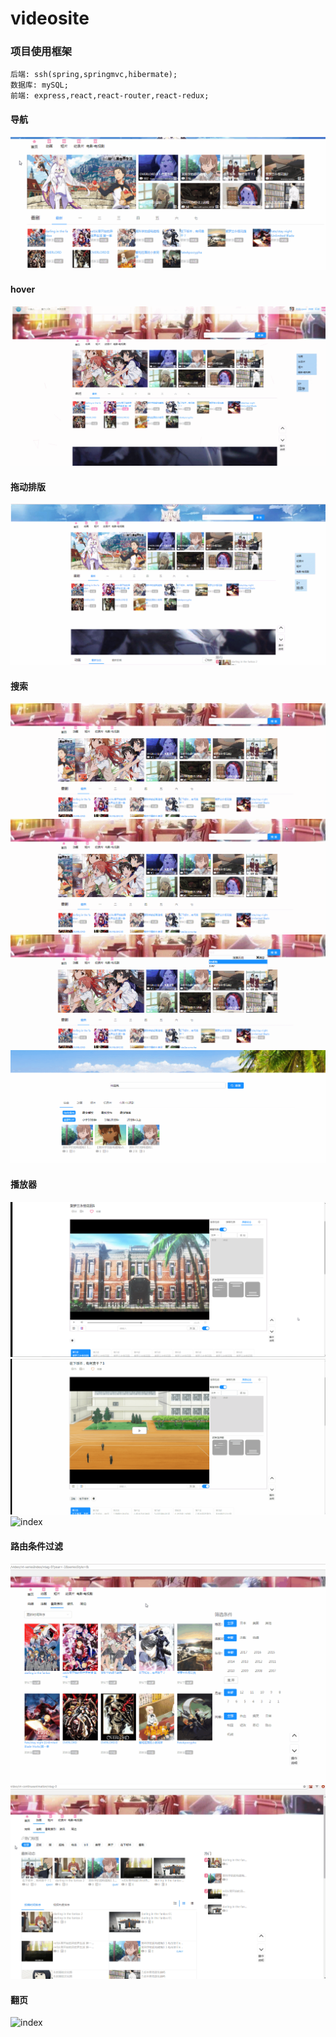 # videosite
### 项目使用框架
    后端: ssh(spring,springmvc,hibermate);
    数据库: mySQL;
    前端: express,react,react-router,react-redux;
   
#### 导航
![index](resource/image/demo/index-nav-carousel.gif)
#### hover
![index](resource/image/demo/index.gif)
#### 拖动排版
![index](resource/image/demo/index-drag-layer.gif)
#### 搜索
![index](resource/image/demo/search-bar.gif)
![index](resource/image/demo/search-bar-2.gif)
![index](resource/image/demo/search-bar-3.gif)
![index](resource/image/demo/searchpage.gif)
#### 播放器
![index](resource/image/demo/player.png)
![index](resource/image/demo/player-danmu.gif)
![index](resource/image/demo/player-danmu2.gif)
#### 路由条件过滤
![index](resource/image/demo/series-index-router.gif)
![index](resource/image/demo/videotype-router.gif)

#### 翻页
![index](resource/image/demo/book-flip-pagination.gif)


